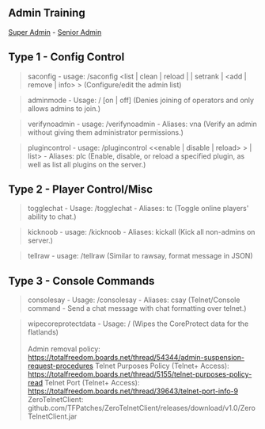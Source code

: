 ## Admin Training 
<a href="https://nullbyte-ui.github.io/admin" class="button">Super Admin</a> - <a href="https://nullbyte-ui.github.io/admin/senior/" class="button">Senior Admin</a>


## Type 1 - Config Control

> saconfig - usage: /saconfig <list | clean | reload | | setrank <username> <rank> | <add | remove | info> <username>>
(Configure/edit the admin list)

> adminmode - Usage: /<command> [on | off]
(Denies joining of operators and only allows admins to join.)

> verifynoadmin - usage: /verifynoadmin <player> - Aliases: vna
(Verify an admin without giving them administrator permissions.)

> plugincontrol - usage: /plugincontrol <<enable | disable | reload> <pluginname>> | list> - Aliases: plc
(Enable, disable, or reload a specified plugin, as well as list all plugins on the server.)

## Type 2 - Player Control/Misc

> togglechat - Usage: /togglechat - Aliases: tc
(Toggle online players' ability to chat.)

> kicknoob  - usage: /kicknoob - Aliases: kickall
(Kick all non-admins on server.)

> tellraw - usage: /tellraw <targets> <message>
(Similar to rawsay, format message in JSON)

## Type 3 - Console Commands

> consolesay - Usage: /consolesay <message> - Aliases: csay
(Telnet/Console command - Send a chat message with chat formatting over telnet.)

> wipecoreprotectdata - Usage: /<command>
(Wipes the CoreProtect data for the flatlands)
<br /><br />
Admin removal policy: https://totalfreedom.boards.net/thread/54344/admin-suspension-request-procedures
Telnet Purposes Policy (Telnet+ Access): https://totalfreedom.boards.net/thread/5155/telnet-purposes-policy-read
Telnet Port (Telnet+ Access): https://totalfreedom.boards.net/thread/39643/telnet-port-info-9
ZeroTelnetClient: github.com/TFPatches/ZeroTelnetClient/releases/download/v1.0/ZeroTelnetClient.jar
